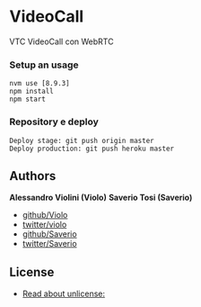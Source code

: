 # VideoCall
VTC VideoCall con WebRTC


### Setup an usage
    
    nvm use [8.9.3]
    npm install
    npm start


### Repository e deploy
    
    Deploy stage: git push origin master
    Deploy production: git push heroku master

## Authors

**Alessandro Violini (Violo)**
**Saverio Tosi (Saverio)**

+ [github/Violo](https://github.com/Violo/tools.git)
+ [twitter/violo](http://twitter.com/violo)
+ [github/Saverio](https://github.com/save91/)
+ [twitter/Saverio](http://twitter.com/SaverioTosi)


## License
+ [Read about unlicense:](http://unlicense.org)

